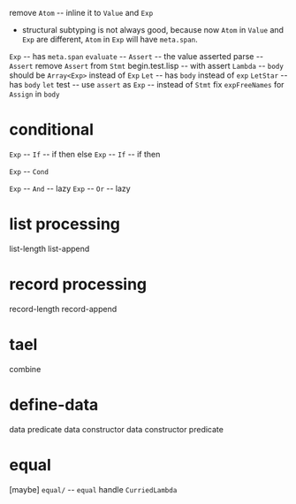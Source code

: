 remove `Atom` -- inline it to `Value` and `Exp`

- structural subtyping is not always good,
  because now `Atom` in `Value` and `Exp` are different,
  `Atom` in `Exp` will have `meta.span`.

`Exp` -- has `meta.span`
`evaluate` -- `Assert` -- the value asserted
parse -- `Assert`
remove `Assert` from `Stmt`
begin.test.lisp -- with assert
`Lambda` -- `body` should be `Array<Exp>` instead of `Exp`
`Let` -- has `body` instead of `exp`
`LetStar` --  has `body`
`let` test -- use `assert` as `Exp` -- instead of `Stmt`
fix `expFreeNames` for `Assign` in `body`

# conditional

`Exp` -- `If` -- if then else
`Exp` -- `If` -- if then

`Exp` -- `Cond`

`Exp` -- `And` -- lazy
`Exp` -- `Or` -- lazy

# list processing

list-length
list-append

# record processing

record-length
record-append

# tael

combine

# define-data

data predicate
data constructor
data constructor predicate

# equal

[maybe] `equal/` -- `equal` handle `CurriedLambda`
